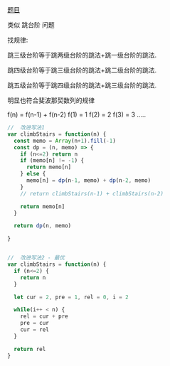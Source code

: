 [题目](https://leetcode.cn/problems/climbing-stairs/description/)

类似 跳台阶 问题

找规律: 

跳三级台阶等于跳两级台阶的跳法+跳一级台阶的跳法. 

跳四级台阶等于跳三级台阶的跳法+跳二级台阶的跳法. 

跳五级台阶等于跳四级台阶的跳法+跳三级台阶的跳法. 

明显也符合斐波那契数列的规律

f(n) = f(n-1) + f(n-2)
f(1) = 1 f(2) = 2 f(3) = 3 .....

```js
//  改进写法1
var climbStairs = function(n) {
  const memo = Array(n+1).fill(-1)
  const dp = (n, memo) => {
    if (n<=2) return n
    if (memo[n] != -1) {
      return memo[n]
    } else {
      memo[n] = dp(n-1, memo) + dp(n-2, memo)
    }
    // return climbStairs(n-1) + climbStairs(n-2)

    return memo[n]
  }

  return dp(n, memo)

}


//  改进写法2 - 最优
var climbStairs = function(n) {
  if (n<=2) {
    return n
  }

  let cur = 2, pre = 1, rel = 0, i = 2

  while(i++ < n) {
    rel = cur + pre
    pre = cur
    cur = rel
  }

  return rel
}
```